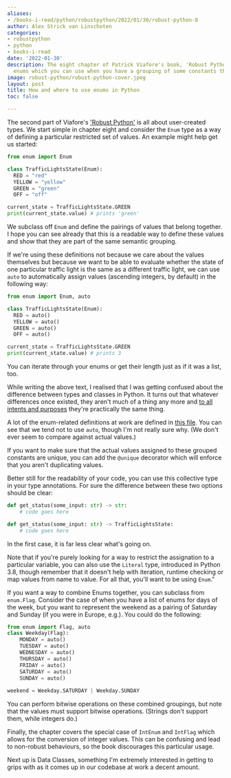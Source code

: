 ```yaml
---
aliases:
- /books-i-read/python/robustpython/2022/01/30/robust-python-8
author: Alex Strick van Linschoten
categories:
- robustpython
- python
- books-i-read
date: '2022-01-30'
description: The eight chapter of Patrick Viafore's book, 'Robust Python', gets into
  enums which you can use when you have a grouping of some constants that belong together.
image: robust-python/robust-python-cover.jpeg
layout: post
title: How and where to use enums in Python
toc: false

---
```


The second part of Viafore's ['Robust Python'](https://www.amazon.com/Robust-Python-Patrick-Viafore-ebook-dp-B09982C9FX/dp/B09982C9FX/ref=mt_other?qid=&me=&tag=soumet-20&_encoding=UTF8) is all about user-created types. We start simple in chapter eight and consider the `Enum` type as a way of defining a particular restricted set of values. An example might help get us started:

```python
from enum import Enum

class TrafficLightsState(Enum):
  RED = "red"
  YELLOW = "yellow"
  GREEN = "green"
  OFF = "off"

current_state = TrafficLightsState.GREEN
print(current_state.value) # prints 'green'
```

We subclass off `Enum` and define the pairings of values that belong together. I hope you can see already that this is a readable way to define these values and show that they are part of the same semantic grouping.

If we're using these definitions not because we care about the values themselves but because we want to be able to evaluate whether the state of one particular traffic light is the same as a different traffic light, we can use `auto` to automatically assign values (ascending integers, by default) in the following way:

```python
from enum import Enum, auto

class TrafficLightsState(Enum):
  RED = auto()
  YELLOW = auto()
  GREEN = auto()
  OFF = auto()

current_state = TrafficLightsState.GREEN
print(current_state.value) # prints 3
```

You can iterate through your enums or get their length just as if it was a list, too.

While writing the above text, I realised that I was getting confused about the difference between types and classes in Python. It turns out that whatever differences once existed, they aren't much of a thing any more and [to all intents and purposes](https://stackoverflow.com/questions/4162578/python-terminology-class-vs-type) they're practically the same thing.

A lot of the enum-related definitions at work are defined in [this file](https://github.com/zenml-io/zenml/blob/0.6.0/src/zenml/enums.py). You can see that we tend not to use `auto`, though I'm not really sure why. (We don't ever seem to compare against actual values.)

If you want to make sure that the actual values assigned to these grouped constants are unique, you can add the `@unique` decorator which will enforce that you aren't duplicating values.

Better still for the readability of your code, you can use this collective type in your type annotations. For sure the difference between these two options should be clear:

```python
def get_status(some_input: str) -> str:
	# code goes here

def get_status(some_input: str) -> TrafficLightsState:
	# code goes here
```

In the first case, it is far less clear what's going on.

Note that if you're purely looking for a way to restrict the assignation to a particular variable, you can also use the `Literal` type, introduced in Python 3.8, though remember that it doesn't help with iteration, runtime checking or map values from name to value. For all that, you'll want to be using `Enum`."

If you want a way to combine Enums together, you can subclass from `enum.Flag`. Consider the case of when you have a list of enums for days of the week, but you want to represent the weekend as a pairing of Saturday and Sunday (if you were in Europe, e.g.). You could do the following:

```python
from enum import Flag, auto
class Weekday(Flag):
	MONDAY = auto()
	TUESDAY = auto()
	WEDNESDAY = auto()
	THURSDAY = auto()
	FRIDAY = auto()
	SATURDAY = auto()
	SUNDAY = auto()
	
weekend = Weekday.SATURDAY | Weekday.SUNDAY
```

You can perform bitwise operations on these combined groupings, but note that the values must support bitwise operations. (Strings don't support them, while integers do.)

Finally, the chapter covers the special case of `IntEnum` and `IntFlag` which allows for the conversion of integer values. This can be confusing and lead to non-robust behaviours, so the book discourages this particular usage.

Next up is Data Classes, something I'm extremely interested in getting to grips with as it comes up in our codebase at work a decent amount.
